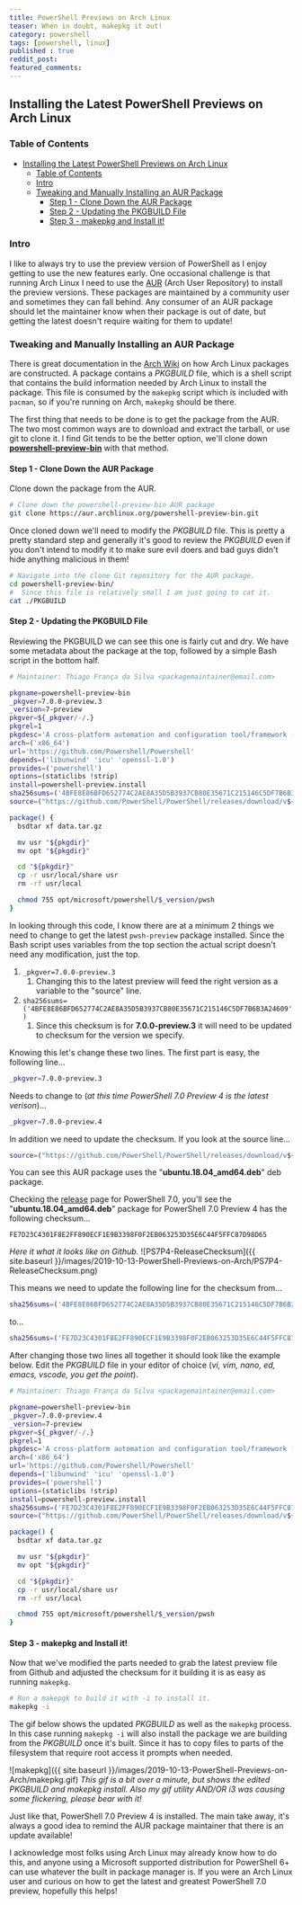 ```yaml
---
title: PowerShell Previews on Arch Linux
teaser: When in doubt, makepkg it out!
category: powershell
tags: [powershell, linux]
published : true
reddit_post: 
featured_comments:
---
```


## Installing the Latest PowerShell Previews on Arch Linux

### Table of Contents

- [Installing the Latest PowerShell Previews on Arch Linux](#installing-the-latest-powershell-previews-on-arch-linux)
  - [Table of Contents](#table-of-contents)
  - [Intro](#intro)
  - [Tweaking and Manually Installing an AUR Package](#tweaking-and-manually-installing-an-aur-package)
    - [Step 1 - Clone Down the AUR Package](#step-1---clone-down-the-aur-package)
    - [Step 2 - Updating the PKGBUILD File](#step-2---updating-the-pkgbuild-file)
    - [Step 3 - makepkg and Install it!](#step-3---makepkg-and-install-it)

### Intro

I like to always try to use the preview version of PowerShell as I enjoy getting to use the new features early.  One occasional challenge is that running Arch Linux I need to use the [AUR][AUR] (Arch User Repository) to install the preview versions.  These packages are maintained by a community user and sometimes they can fall behind.  Any consumer of an AUR package should let the maintainer know when their package is out of date, but getting the latest doesn't require waiting for them to update!

### Tweaking and Manually Installing an AUR Package

There is great documentation in the [Arch Wiki][Arch Wiki AUR] on how Arch Linux packages are constructed.  A package contains a _PKGBUILD_ file, which is a shell script that contains the build information needed by Arch Linux to install the package.  This file is consumed by the `makepkg` script which is included with `pacman`, so if you're running on Arch, `makepkg` should be there.

The first thing that needs to be done is to get the package from the AUR.  The two most common ways are to download and extract the tarball, or use git to clone it.  I find Git tends to be the better option, we'll clone down [**powershell-preview-bin**][AUR_PowerShellPreview] with that method.

#### Step 1 - Clone Down the AUR Package

Clone down the package from the AUR.

```bash
# Clone down the powershell-preview-bin AUR package
git clone https://aur.archlinux.org/powershell-preview-bin.git
```

Once cloned down we'll need to modify the _PKGBUILD_ file.  This is pretty a pretty standard step and generally it's good to review the _PKGBUILD_ even if you don't intend to modify it to make sure evil doers and bad guys didn't hide anything malicious in them!

```bash
# Navigate into the clone Git repository for the AUR package.
cd powershell-preview-bin/
#  Since this file is relatively small I am just going to cat it.
cat ./PKGBUILD
```

#### Step 2 - Updating the PKGBUILD File

Reviewing the PKGBUILD we can see this one is fairly cut and dry.  We have some metadata about the package at the top, followed by a simple Bash script in the bottom half.

```bash
# Maintainer: Thiago França da Silva <packagemaintainer@email.com>

pkgname=powershell-preview-bin
_pkgver=7.0.0-preview.3
_version=7-preview
pkgver=${_pkgver/-/.}
pkgrel=1
pkgdesc='A cross-platform automation and configuration tool/framework (binary preview package)'
arch=('x86_64')
url='https://github.com/Powershell/Powershell'
depends=('libunwind' 'icu' 'openssl-1.0')
provides=('powershell')
options=(staticlibs !strip)
install=powershell-preview.install
sha256sums=('4BFE8E86BFD652774C2AE8A35D5B3937CB80E35671C215146C5DF7B6B3A24609')
source=("https://github.com/PowerShell/PowerShell/releases/download/v${_pkgver}/powershell-preview_${_pkgver}-1.ubuntu.18.04_amd64.deb")

package() {
  bsdtar xf data.tar.gz

  mv usr "${pkgdir}"
  mv opt "${pkgdir}"

  cd "${pkgdir}"
  cp -r usr/local/share usr
  rm -rf usr/local

  chmod 755 opt/microsoft/powershell/$_version/pwsh
}
```

In looking through this code, I know there are at a minimum 2 things we need to change to get the latest `pwsh-preview` package installed.  Since the Bash script uses variables from the top section the actual script doesn't need any modification, just the top.

1. `_pkgver=7.0.0-preview.3`
   1. Changing this to the latest preview will feed the right version as a variable to the "source" line.
2. `sha256sums=('4BFE8E86BFD652774C2AE8A35D5B3937CB80E35671C215146C5DF7B6B3A24609')`
   1. Since this checksum is for **7.0.0-preview.3** it will need to be updated to checksum for the version we specify.

Knowing this let's change these two lines.  The first part is easy, the following line...

```bash
_pkgver=7.0.0-preview.3
```

Needs to change to (*at this time PowerShell 7.0 Preview 4 is the latest verison*)...

```bash
_pkgver=7.0.0-preview.4
```

In addition we need to update the checksum.  If you look at the source line...

```bash
source=("https://github.com/PowerShell/PowerShell/releases/download/v${_pkgver}/powershell-preview_${_pkgver}-1.ubuntu.18.04_amd64.deb")
```

You can see this AUR package uses the "**ubuntu.18.04_amd64.deb**" deb package.

Checking the [release][Powershell_Release] page for PowerShell 7.0, you'll see the "**ubuntu.18.04_amd64.deb**" package for PowerShell 7.0 Preview 4 has the following checksum...

`FE7D23C4301F8E2FF890ECF1E9B3398F0F2EB063253D35E6C44F5FFC87D98D65`

*Here it what it looks like on Github.*
![PS7P4-ReleaseChecksum]({{ site.baseurl }}/images/2019-10-13-PowerShell-Previews-on-Arch/PS7P4-ReleaseChecksum.png)

This means we need to update the following line for the checksum from...

```bash
sha256sums=('4BFE8E86BFD652774C2AE8A35D5B3937CB80E35671C215146C5DF7B6B3A24609')
```

to...

```bash
sha256sums=('FE7D23C4301F8E2FF890ECF1E9B3398F0F2EB063253D35E6C44F5FFC87D98D65')
```

After changing those two lines all together it should look like the example below.  Edit the *PKGBUILD* file in your editor of choice (*vi, vim, nano, ed, emacs, vscode, you get the point*).

```bash
# Maintainer: Thiago França da Silva <packagemaintainer@email.com>

pkgname=powershell-preview-bin
_pkgver=7.0.0-preview.4
_version=7-preview
pkgver=${_pkgver/-/.}
pkgrel=1
pkgdesc='A cross-platform automation and configuration tool/framework (binary preview package)'
arch=('x86_64')
url='https://github.com/Powershell/Powershell'
depends=('libunwind' 'icu' 'openssl-1.0')
provides=('powershell')
options=(staticlibs !strip)
install=powershell-preview.install
sha256sums=('FE7D23C4301F8E2FF890ECF1E9B3398F0F2EB063253D35E6C44F5FFC87D98D65')
source=("https://github.com/PowerShell/PowerShell/releases/download/v${_pkgver}/powershell-preview_${_pkgver}-1.ubuntu.18.04_amd64.deb")

package() {
  bsdtar xf data.tar.gz

  mv usr "${pkgdir}"
  mv opt "${pkgdir}"

  cd "${pkgdir}"
  cp -r usr/local/share usr
  rm -rf usr/local

  chmod 755 opt/microsoft/powershell/$_version/pwsh
}
```

#### Step 3 - makepkg and Install it!

Now that we've modified the parts needed to grab the latest preview file from Github and adjusted the checksum for it building it is as easy as running `makepkg`.

```bash
# Run a makepgk to build it with -i to install it.
makepkg -i
```

The gif below shows the updated *PKGBUILD* as well as the `makepkg` process.  In this case running `makepkg -i` will also install the package we are building from the *PKGBUILD* once it's built.  Since it has to copy files to parts of the filesystem that require root access it prompts when needed.

![makepkg]({{ site.baseurl }}/images/2019-10-13-PowerShell-Previews-on-Arch/makepkg.gif)
*This gif is a bit over a minute, but shows the edited PKGBUILD and makepkg install.  Also my gif utility AND/OR i3 was causing some flickering, please bear with it!*

Just like that, PowerShell 7.0 Preview 4 is installed. The main take away, it's always a good idea to remind the AUR package maintainer that there is an update available!  

I acknowledge most folks using Arch Linux may already know how to do this, and anyone using a Microsoft supported distribution for PowerShell 6+ can use whatever the built in package manager is.  If you were an Arch Linux user and curious on how to get the latest and greatest PowerShell 7.0 preview, hopefully this helps!

[AUR]:https://aur.archlinux.org/
[Arch Wiki AUR]:https://wiki.archlinux.org/index.php/Arch_User_Repository
[AUR_PowerShellPreview]:https://aur.archlinux.org/packages/powershell-preview-bin/
[Powershell_Release]:https://github.com/PowerShell/PowerShell/releases/tag/v7.0.0-preview.4
